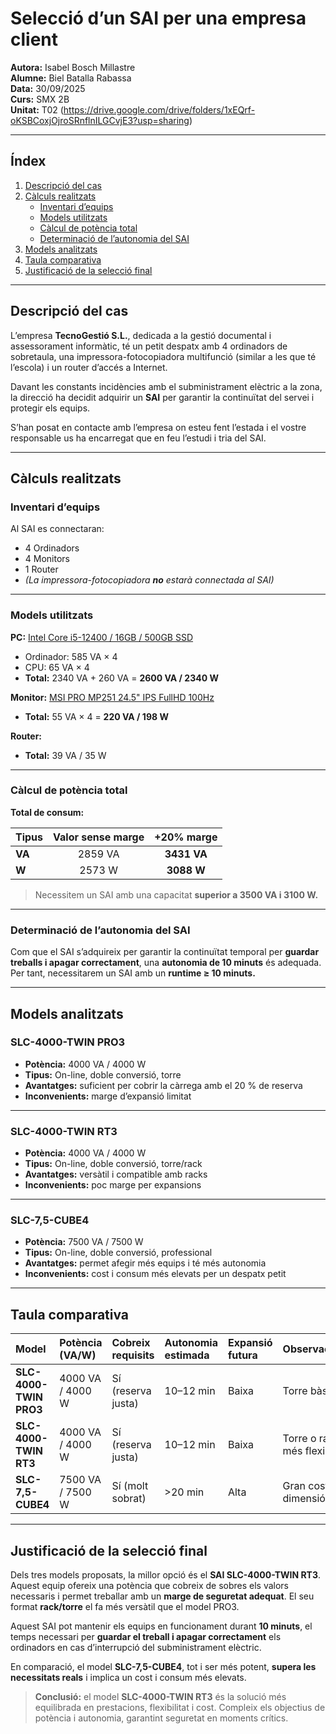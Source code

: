 # Selecció d’un SAI per una empresa client

**Autora:** Isabel Bosch Millastre  
**Alumne:** Biel Batalla Rabassa  
**Data:** 30/09/2025  
**Curs:** SMX 2B  
**Unitat:** T02 (https://drive.google.com/drive/folders/1xEQrf-oKSBCoxjOjroSRnflnILGCvjE3?usp=sharing)

---

## Índex

1. [Descripció del cas](#descripció-del-cas)  
2. [Càlculs realitzats](#càlculs-realitzats)  
   - [Inventari d’equips](#inventari-dequips)  
   - [Models utilitzats](#models-utilitzats)  
   - [Càlcul de potència total](#càlcul-de-potència-total)  
   - [Determinació de l’autonomia del SAI](#determinació-de-lautonomia-del-sai)  
3. [Models analitzats](#models-analitzats)  
4. [Taula comparativa](#taula-comparativa)  
5. [Justificació de la selecció final](#justificació-de-la-selecció-final)

---

## Descripció del cas

L’empresa **TecnoGestió S.L.**, dedicada a la gestió documental i assessorament informàtic, té un petit despatx amb 4 ordinadors de sobretaula, una impressora-fotocopiadora multifunció (similar a les que té l’escola) i un router d’accés a Internet.  

Davant les constants incidències amb el subministrament elèctric a la zona, la direcció ha decidit adquirir un **SAI** per garantir la continuïtat del servei i protegir els equips.  

S’han posat en contacte amb l’empresa on esteu fent l’estada i el vostre responsable us ha encarregat que en feu l’estudi i tria del SAI.

---

## Càlculs realitzats

### Inventari d’equips

Al SAI es connectaran:

- 4 Ordinadors  
- 4 Monitors  
- 1 Router  
- *(La impressora-fotocopiadora **no** estarà connectada al SAI)*

---

### Models utilitzats

**PC:** [Intel Core i5-12400 / 16GB / 500GB SSD](https://www.pccomponentes.com/pccom-work-intel-core-i5-12400-16gb-500gb-ssd-windows-11-home)  
- Ordinador: 585 VA × 4  
- CPU: 65 VA × 4  
- **Total:** 2340 VA + 260 VA = **2600 VA / 2340 W**

**Monitor:** [MSI PRO MP251 24.5" IPS FullHD 100Hz](https://www.pccomponentes.com/monitor-msi-pro-mp251-245-ips-fullhd-100hz)  
- **Total:** 55 VA × 4 = **220 VA / 198 W**

**Router:**  
- **Total:** 39 VA / 35 W

---

### Càlcul de potència total

**Total de consum:**

| Tipus | Valor sense marge | +20% marge |
|:------|:----------------:|:-----------:|
| **VA** | 2859 VA | **3431 VA** |
| **W** | 2573 W | **3088 W** |

> Necessitem un SAI amb una capacitat **superior a 3500 VA i 3100 W.**

---

### Determinació de l’autonomia del SAI

Com que el SAI s’adquireix per garantir la continuïtat temporal per **guardar treballs i apagar correctament**, una **autonomia de 10 minuts** és adequada.  
Per tant, necessitarem un SAI amb un **runtime ≥ 10 minuts.**

---

## Models analitzats

### **SLC-4000-TWIN PRO3**
- **Potència:** 4000 VA / 4000 W  
- **Tipus:** On-line, doble conversió, torre  
- **Avantatges:** suficient per cobrir la càrrega amb el 20 % de reserva  
- **Inconvenients:** marge d’expansió limitat

---

### **SLC-4000-TWIN RT3**
- **Potència:** 4000 VA / 4000 W  
- **Tipus:** On-line, doble conversió, torre/rack  
- **Avantatges:** versàtil i compatible amb racks  
- **Inconvenients:** poc marge per expansions

---

### **SLC-7,5-CUBE4**
- **Potència:** 7500 VA / 7500 W  
- **Tipus:** On-line, doble conversió, professional  
- **Avantatges:** permet afegir més equips i té més autonomia  
- **Inconvenients:** cost i consum més elevats per un despatx petit

---

## Taula comparativa

| Model | Potència (VA/W) | Cobreix requisits | Autonomia estimada | Expansió futura | Observacions |
|:------|:----------------|:------------------|:--------------------|:----------------|:--------------|
| **SLC-4000-TWIN PRO3** | 4000 VA / 4000 W | Sí (reserva justa) | 10–12 min | Baixa | Torre bàsica |
| **SLC-4000-TWIN RT3** | 4000 VA / 4000 W | Sí (reserva justa) | 10–12 min | Baixa | Torre o rack, més flexible |
| **SLC-7,5-CUBE4** | 7500 VA / 7500 W | Sí (molt sobrat) | >20 min | Alta | Gran cost i dimensió |

---

## Justificació de la selecció final

Dels tres models proposats, la millor opció és el **SAI SLC-4000-TWIN RT3**.  
Aquest equip ofereix una potència que cobreix de sobres els valors necessaris i permet treballar amb un **marge de seguretat adequat**. El seu format **rack/torre** el fa més versàtil que el model PRO3.

Aquest SAI pot mantenir els equips en funcionament durant **10 minuts**, el temps necessari per **guardar el treball i apagar correctament** els ordinadors en cas d’interrupció del subministrament elèctric.

En comparació, el model **SLC-7,5-CUBE4**, tot i ser més potent, **supera les necessitats reals** i implica un cost i consum més elevats.

> **Conclusió:** el model **SLC-4000-TWIN RT3** és la solució més equilibrada en prestacions, flexibilitat i cost. Compleix els objectius de potència i autonomia, garantint seguretat en moments crítics.


